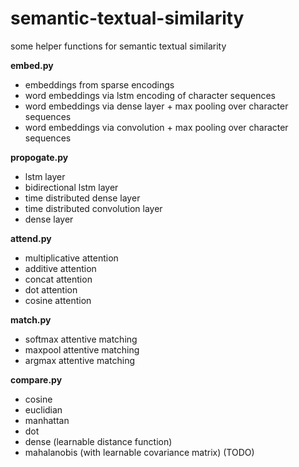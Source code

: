 # semantic-textual-similarity
some helper functions for semantic textual similarity

**embed.py**
  * embeddings from sparse encodings
  * word embeddings via lstm encoding of character sequences
  * word embeddings via dense layer + max pooling over character sequences
  * word embeddings via convolution + max pooling over character sequences

**propogate.py**
  * lstm layer
  * bidirectional lstm layer
  * time distributed dense layer
  * time distributed convolution layer
  * dense layer

**attend.py**
  * multiplicative attention
  * additive attention
  * concat attention
  * dot attention
  * cosine attention

**match.py**
  * softmax attentive matching
  * maxpool attentive matching
  * argmax attentive matching

**compare.py**
  * cosine
  * euclidian
  * manhattan
  * dot
  * dense (learnable distance function)
  * mahalanobis (with learnable covariance matrix) (TODO)
